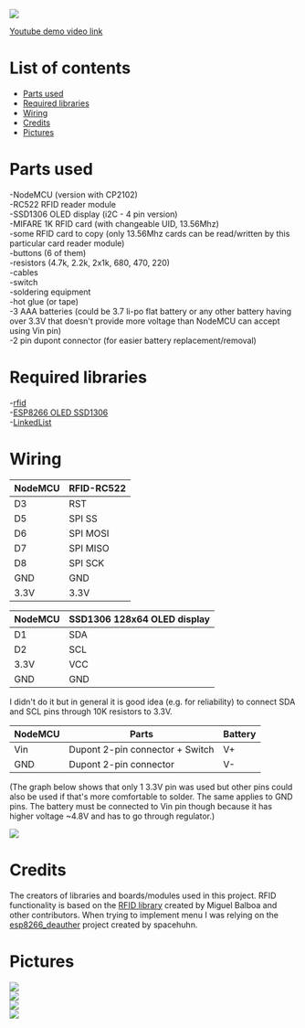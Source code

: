 
![](https://i.imgur.com/N4BjJwe.jpg)  

[Youtube demo video link](https://www.youtube.com/watch?v=K7hS6TLmSes)  

# List of contents
* [Parts used](#parts-used)  
* [Required libraries](#required-libraries)  
* [Wiring](#wiring)  
* [Credits](#credits) 
* [Pictures](#pictures)


# Parts used 
-NodeMCU (version with CP2102)  
-RC522 RFID reader module  
-SSD1306 OLED display (i2C - 4 pin version)  
-MIFARE 1K RFID card (with changeable UID, 13.56Mhz)  
-some RFID card to copy (only 13.56Mhz cards can be read/written by this particular card reader module)  
-buttons (6 of them)  
-resistors (4.7k, 2.2k, 2x1k, 680, 470, 220)  
-cables  
-switch  
-soldering equipment  
-hot glue (or tape)  
-3 AAA batteries (could be 3.7 li-po flat battery or any other battery having over 3.3V that doesn't provide more voltage than NodeMCU can accept using Vin pin)  
-2 pin dupont connector (for easier battery replacement/removal)    



# Required libraries  
-[rfid](https://github.com/miguelbalboa/rfid/)  
-[ESP8266 OLED SSD1306](https://github.com/ThingPulse/esp8266-oled-ssd1306/)  
-[LinkedList](https://github.com/ivanseidel/LinkedList)  


# Wiring

| NodeMCU | RFID-RC522 |
| --- | --- |
| D3 | RST |
| D5 | SPI SS |
| D6 | SPI MOSI |
| D7 | SPI MISO |
| D8 | SPI SCK |
| GND | GND |
| 3.3V | 3.3V |

| NodeMCU | SSD1306 128x64 OLED display |
| --- | --- |
| D1 | SDA |
| D2 | SCL |
| 3.3V | VCC |
| GND | GND |  

I didn't do it but in general it is good idea (e.g. for reliability) to connect SDA and SCL pins through 10K resistors to 3.3V.  

| NodeMCU | Parts | Battery |
| --- | --- | --- |
| Vin | Dupont 2-pin connector + Switch | V+ |
| GND | Dupont 2-pin connector | V- |
  
(The graph below shows that only 1 3.3V pin was used but other pins could also be used if that's more comfortable to solder. The same applies to GND pins. The battery must be connected to Vin pin though because it has higher voltage ~4.8V and has to go through regulator.)  
  
![](https://i.imgur.com/qnWrLDe.png)


# Credits  
The creators of libraries and boards/modules used in this project. RFID functionality is based on the [RFID library](https://github.com/miguelbalboa/rfid/) created by Miguel Balboa and other contributors. When trying to implement menu I was relying on the [esp8266_deauther](https://github.com/spacehuhn/esp8266_deauther/blob/master/esp8266_deauther/DisplayUI.cpp) project created by spacehuhn.

# Pictures  
![](https://i.imgur.com/2CDCzr6.jpg)  
![](https://i.imgur.com/7RNlH2X.jpg)  
![](https://i.imgur.com/NA8duDO.jpg)  
![](https://i.imgur.com/Sljwq1J.jpg)  


